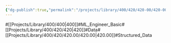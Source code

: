 ```yaml
---
{"dg-publish":true,"permalink":"/projects/library/400/420/420-00/420-00/","noteIcon":"0","created":"2024-01-30T20:06:19.638+09:00","updated":"2024-04-10T19:19:24.442+09:00"}
---
```


#[[Projects/Library/400/400\|400]]#ML_Engineer_Basic#[[Projects/Library/400/420/420\|420]]#Data#[[Projects/Library/400/420/420.00/420.00\|420.00]]#Structured_Data


